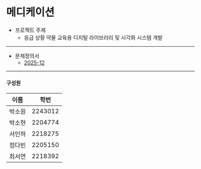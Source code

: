 # 메디케이션

* 프로젝트 주제
  * 응급 상황 약물 교육용 디지털 라이브러리 및 시각화 시스템 개발

---
* 문제정의서
  * [2025-12](https://drive.google.com/file/d/1-48RbXZ34nBoP_3GELA7g4BPSb_EYMDS/view?usp=drive_link)

---
#### 구성원
이름 | 학번
---|---
박소원 | 2243012
박소현 | 2204774
서인하 | 2218275
정다빈 | 2205150
최서연 | 2218392
